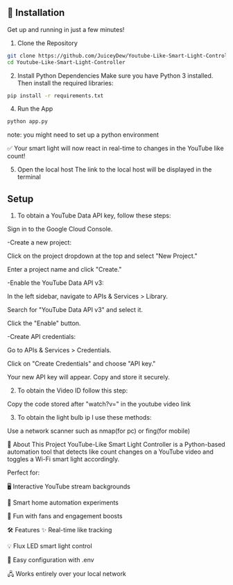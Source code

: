 🚀 Installation
-
Get up and running in just a few minutes!

1. Clone the Repository
```bash
git clone https://github.com/JuiceyDew/Youtube-Like-Smart-Light-Controller.git
cd Youtube-Like-Smart-Light-Controller
```
2. Install Python Dependencies
Make sure you have Python 3 installed. Then install the required libraries:

```bash
pip install -r requirements.txt
```

4. Run the App
```bash
python app.py
```
note: you might need to set up a python environment

✅ Your smart light will now react in real-time to changes in the YouTube like count!

5. Open the local host
The link to the local host will be displayed in the terminal

Setup 
-

1. To obtain a YouTube Data API key, follow these steps:​

​Sign in to the Google Cloud Console.​

​-Create a new project:​

Click on the project dropdown at the top and select "New Project."​

Enter a project name and click "Create."​

-​Enable the YouTube Data API v3:​

In the left sidebar, navigate to APIs & Services > Library.​

Search for "YouTube Data API v3" and select it.​

Click the "Enable" button.​

-Create API credentials:​

Go to APIs & Services > Credentials.​

Click on "Create Credentials" and choose "API key."​

Your new API key will appear. Copy and store it securely.​

2. To obtain the Video ID follow this step:

Copy the code stored after "watch?v=" in the youtube video link

3. To obtain the light bulb ip I use these methods:

Use a network scanner such as nmap(for pc) or fing(for mobile)


🧠 About This Project
YouTube-Like Smart Light Controller is a Python-based automation tool that detects like count changes on a YouTube video and toggles a Wi-Fi smart light accordingly.

Perfect for:

🖥️ Interactive YouTube stream backgrounds

🧠 Smart home automation experiments

🎉 Fun with fans and engagement boosts

🛠 Features
✨ Real-time like tracking

💡 Flux LED smart light control

🔧 Easy configuration with .env

🖧 Works entirely over your local network


